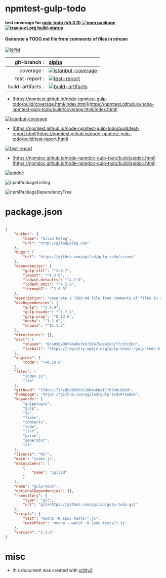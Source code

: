 # npmtest-gulp-todo

#### test coverage for  [gulp-todo (v5.3.0)](https://github.com/pgilad/gulp-todo#readme)  [![npm package](https://img.shields.io/npm/v/npmtest-gulp-todo.svg?style=flat-square)](https://www.npmjs.org/package/npmtest-gulp-todo) [![travis-ci.org build-status](https://api.travis-ci.org/npmtest/node-npmtest-gulp-todo.svg)](https://travis-ci.org/npmtest/node-npmtest-gulp-todo)

#### Generate a TODO.md file from comments of files in stream

[![NPM](https://nodei.co/npm/gulp-todo.png?downloads=true&downloadRank=true&stars=true)](https://www.npmjs.com/package/gulp-todo)

| git-branch : | [alpha](https://github.com/npmtest/node-npmtest-gulp-todo/tree/alpha)|
|--:|:--|
| coverage : | [![istanbul-coverage](https://npmtest.github.io/node-npmtest-gulp-todo/build/coverage.badge.svg)](https://npmtest.github.io/node-npmtest-gulp-todo/build/coverage.html/index.html)|
| test-report : | [![test-report](https://npmtest.github.io/node-npmtest-gulp-todo/build/test-report.badge.svg)](https://npmtest.github.io/node-npmtest-gulp-todo/build/test-report.html)|
| build-artifacts : | [![build-artifacts](https://npmtest.github.io/node-npmtest-gulp-todo/glyphicons_144_folder_open.png)](https://github.com/npmtest/node-npmtest-gulp-todo/tree/gh-pages/build)|

- [https://npmtest.github.io/node-npmtest-gulp-todo/build/coverage.html/index.html](https://npmtest.github.io/node-npmtest-gulp-todo/build/coverage.html/index.html)

[![istanbul-coverage](https://npmtest.github.io/node-npmtest-gulp-todo/build/screenCapture.buildCi.browser.%252Ftmp%252Fbuild%252Fcoverage.lib.html.png)](https://npmtest.github.io/node-npmtest-gulp-todo/build/coverage.html/index.html)

- [https://npmtest.github.io/node-npmtest-gulp-todo/build/test-report.html](https://npmtest.github.io/node-npmtest-gulp-todo/build/test-report.html)

[![test-report](https://npmtest.github.io/node-npmtest-gulp-todo/build/screenCapture.buildCi.browser.%252Ftmp%252Fbuild%252Ftest-report.html.png)](https://npmtest.github.io/node-npmtest-gulp-todo/build/test-report.html)

- [https://npmdoc.github.io/node-npmdoc-gulp-todo/build/apidoc.html](https://npmdoc.github.io/node-npmdoc-gulp-todo/build/apidoc.html)

[![apidoc](https://npmdoc.github.io/node-npmdoc-gulp-todo/build/screenCapture.buildCi.browser.%252Ftmp%252Fbuild%252Fapidoc.html.png)](https://npmdoc.github.io/node-npmdoc-gulp-todo/build/apidoc.html)

![npmPackageListing](https://npmtest.github.io/node-npmtest-gulp-todo/build/screenCapture.npmPackageListing.svg)

![npmPackageDependencyTree](https://npmtest.github.io/node-npmtest-gulp-todo/build/screenCapture.npmPackageDependencyTree.svg)



# package.json

```json

{
    "author": {
        "name": "Gilad Peleg",
        "url": "http://giladpeleg.com"
    },
    "bugs": {
        "url": "https://github.com/pgilad/gulp-todo/issues"
    },
    "dependencies": {
        "gulp-util": "^3.0.7",
        "leasot": "^4.3.0",
        "lodash.defaults": "^4.2.0",
        "lodash.omit": "^4.5.0",
        "through2": "^2.0.3"
    },
    "description": "Generate a TODO.md file from comments of files in stream",
    "devDependencies": {
        "gulp": "^3.9.0",
        "gulp-header": "^1.7.1",
        "gulp-wrap": "^0.13.0",
        "mocha": "^3.2.0",
        "should": "^11.1.2"
    },
    "directories": {},
    "dist": {
        "shasum": "8ca05678078b40efeb739975ae42cb7f7cd315bd",
        "tarball": "https://registry.npmjs.org/gulp-todo/-/gulp-todo-5.3.0.tgz"
    },
    "engines": {
        "node": ">=0.10.0"
    },
    "files": [
        "index.js",
        "lib"
    ],
    "gitHead": "1f0cec1715cdbd0935dc2664a68af1f03b0c08dd",
    "homepage": "https://github.com/pgilad/gulp-todo#readme",
    "keywords": [
        "gulpplugin",
        "gulp",
        "js",
        "fixme",
        "comments",
        "todo",
        "list",
        "parse",
        "generator",
        "ci"
    ],
    "license": "MIT",
    "main": "index.js",
    "maintainers": [
        {
            "name": "pgilad"
        }
    ],
    "name": "gulp-todo",
    "optionalDependencies": {},
    "repository": {
        "type": "git",
        "url": "git+https://github.com/pgilad/gulp-todo.git"
    },
    "scripts": {
        "test": "mocha -R spec tests/*.js",
        "watchTest": "mocha --watch -R spec tests/*.js"
    },
    "version": "5.3.0"
}
```



# misc
- this document was created with [utility2](https://github.com/kaizhu256/node-utility2)
